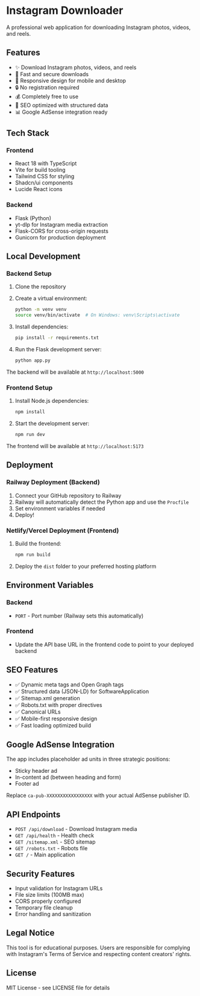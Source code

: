 # Instagram Downloader

A professional web application for downloading Instagram photos, videos, and reels.

## Features

- ✨ Download Instagram photos, videos, and reels
- 🚀 Fast and secure downloads
- 📱 Responsive design for mobile and desktop
- 🔒 No registration required
- 💰 Completely free to use
- 🎯 SEO optimized with structured data
- 📊 Google AdSense integration ready

## Tech Stack

### Frontend
- React 18 with TypeScript
- Vite for build tooling
- Tailwind CSS for styling
- Shadcn/ui components
- Lucide React icons

### Backend
- Flask (Python)
- yt-dlp for Instagram media extraction
- Flask-CORS for cross-origin requests
- Gunicorn for production deployment

## Local Development

### Backend Setup

1. Clone the repository
2. Create a virtual environment:
   ```bash
   python -m venv venv
   source venv/bin/activate  # On Windows: venv\Scripts\activate
   ```

3. Install dependencies:
   ```bash
   pip install -r requirements.txt
   ```

4. Run the Flask development server:
   ```bash
   python app.py
   ```

The backend will be available at `http://localhost:5000`

### Frontend Setup

1. Install Node.js dependencies:
   ```bash
   npm install
   ```

2. Start the development server:
   ```bash
   npm run dev
   ```

The frontend will be available at `http://localhost:5173`

## Deployment

### Railway Deployment (Backend)

1. Connect your GitHub repository to Railway
2. Railway will automatically detect the Python app and use the `Procfile`
3. Set environment variables if needed
4. Deploy!

### Netlify/Vercel Deployment (Frontend)

1. Build the frontend:
   ```bash
   npm run build
   ```

2. Deploy the `dist` folder to your preferred hosting platform

## Environment Variables

### Backend
- `PORT` - Port number (Railway sets this automatically)

### Frontend
- Update the API base URL in the frontend code to point to your deployed backend

## SEO Features

- ✅ Dynamic meta tags and Open Graph tags
- ✅ Structured data (JSON-LD) for SoftwareApplication
- ✅ Sitemap.xml generation
- ✅ Robots.txt with proper directives
- ✅ Canonical URLs
- ✅ Mobile-first responsive design
- ✅ Fast loading optimized build

## Google AdSense Integration

The app includes placeholder ad units in three strategic positions:
- Sticky header ad
- In-content ad (between heading and form)
- Footer ad

Replace `ca-pub-XXXXXXXXXXXXXXXXX` with your actual AdSense publisher ID.

## API Endpoints

- `POST /api/download` - Download Instagram media
- `GET /api/health` - Health check
- `GET /sitemap.xml` - SEO sitemap
- `GET /robots.txt` - Robots file
- `GET /` - Main application

## Security Features

- Input validation for Instagram URLs
- File size limits (100MB max)
- CORS properly configured
- Temporary file cleanup
- Error handling and sanitization

## Legal Notice

This tool is for educational purposes. Users are responsible for complying with Instagram's Terms of Service and respecting content creators' rights.

## License

MIT License - see LICENSE file for details
